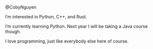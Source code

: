 @CobyNguyen

I’m interested in Python, C++, and Rust.

I’m currently learning Python. Next year I will be taking a Java course though.

I love programming, just like everybody else here of course.

<!---
CobyNguyen/CobyNguyen is a ✨ special ✨ repository because its `README.md` (this file) appears on your GitHub profile.
You can click the Preview link to take a look at your changes.
--->
